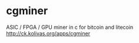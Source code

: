 cgminer
=======

ASIC / FPGA / GPU miner in c for bitcoin and litecoin  http://ck.kolivas.org/apps/cgminer
